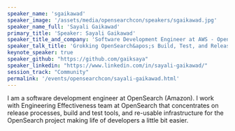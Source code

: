 ```yaml
---
speaker_name: 'sgaikawad'
speaker_image: '/assets/media/opensearchcon/speakers/sgaikawad.jpg'
speaker_name_full: 'Sayali Gaikawad'
primary_title: 'Speaker: Sayali Gaikawad'
speaker_title_and_company: 'Software Development Engineer at AWS - OpenSearch'
speaker_talk_title: 'Grokking OpenSearch&apos;s Build, Test, and Release Infrastructure'
keynote_speaker: true
speaker_github: "https://github.com/gaiksaya"
speaker_linkedin: "https://www.linkedin.com/in/sayali-gaikawad/"
session_track: "Community"
permalink: '/events/opensearchcon/sayali-gaikawad.html'
---
```


I am a software development engineer at OpenSearch (Amazon). I work with Engineering Effectiveness team at OpenSearch that concentrates on release processes, build and test tools, and re-usable infrastructure for the OpenSearch project making life of developers a little bit easier.


